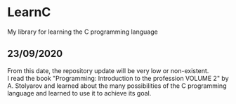 # LearnC
My library for learning the C programming language
<br>
<h2>23/09/2020</h2>
From this date, the repository update will be very low or non-existent.<br>
I read the book "Programming: Introduction to the profession VOLUME 2" by A. Stolyarov and learned about the many possibilities of the C programming language and learned to use it to achieve its goal.<br>
